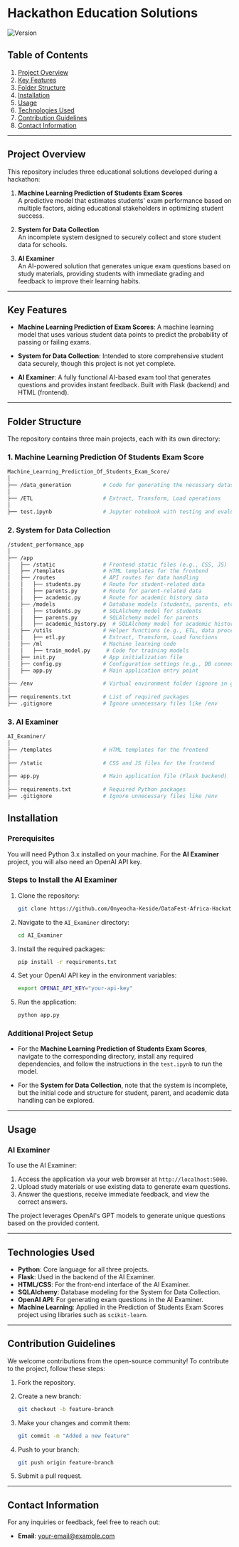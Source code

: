 # Hackathon Education Solutions

![Version](https://img.shields.io/badge/version-1.0.0-brightgreen.svg)  

## Table of Contents
1. [Project Overview](#project-overview)
2. [Key Features](#key-features)
3. [Folder Structure](#folder-structure)
4. [Installation](#installation)
5. [Usage](#usage)
6. [Technologies Used](#technologies-used)
7. [Contribution Guidelines](#contribution-guidelines)
9. [Contact Information](#contact-information)

---

## Project Overview

This repository includes three educational solutions developed during a hackathon:

1. **Machine Learning Prediction of Students Exam Scores**  
   A predictive model that estimates students' exam performance based on multiple factors, aiding educational stakeholders in optimizing student success.
   
2. **System for Data Collection**  
   An incomplete system designed to securely collect and store student data for schools.

3. **AI Examiner**  
   An AI-powered solution that generates unique exam questions based on study materials, providing students with immediate grading and feedback to improve their learning habits.

---

## Key Features

- **Machine Learning Prediction of Exam Scores**: A machine learning model that uses various student data points to predict the probability of passing or failing exams.
  
- **System for Data Collection**: Intended to store comprehensive student data securely, though this project is not yet complete.
  
- **AI Examiner**: A fully functional AI-based exam tool that generates questions and provides instant feedback. Built with Flask (backend) and HTML (frontend).

---

## Folder Structure

The repository contains three main projects, each with its own directory:

### 1. Machine Learning Prediction Of Students Exam Score

```bash
Machine_Learning_Prediction_Of_Students_Exam_Score/
│
├── /data_generation          # Code for generating the necessary datasets
│
├── /ETL                      # Extract, Transform, Load operations
│
├── test.ipynb                # Jupyter notebook with testing and evaluation
```

### 2. System for Data Collection
```bash
/student_performance_app
│
├── /app
│   ├── /static               # Frontend static files (e.g., CSS, JS)
│   ├── /templates            # HTML templates for the frontend
│   ├── /routes               # API routes for data handling
│   │   ├── students.py       # Route for student-related data
│   │   ├── parents.py        # Route for parent-related data
│   │   ├── academic.py       # Route for academic history data
│   ├── /models               # Database models (students, parents, etc.)
│   │   ├── students.py       # SQLAlchemy model for students
│   │   ├── parents.py        # SQLAlchemy model for parents
│   │   ├── academic_history.py  # SQLAlchemy model for academic history
│   ├── /utils                # Helper functions (e.g., ETL, data processing)
│   │   ├── etl.py            # Extract, Transform, Load functions
│   ├── /ml                   # Machine learning code
│   │   ├── train_model.py     # Code for training models
│   ├── init.py               # App initialization file
│   ├── config.py             # Configuration settings (e.g., DB connection)
│   ├── app.py                # Main application entry point
│
├── /env                      # Virtual environment folder (ignore in git)
│
├── requirements.txt          # List of required packages
├── .gitignore                # Ignore unnecessary files like /env
```

### 3. AI Examiner
```bash
AI_Examiner/
│
├── /templates                # HTML templates for the frontend
│
├── /static                   # CSS and JS files for the frontend
│
├── app.py                    # Main application file (Flask backend)
│
├── requirements.txt          # Required Python packages
├── .gitignore                # Ignore unnecessary files like /env
```
## Installation

### Prerequisites
You will need Python 3.x installed on your machine. For the **AI Examiner** project, you will also need an OpenAI API key.

### Steps to Install the AI Examiner

1. Clone the repository:

    ```bash
    git clone https://github.com/Onyeocha-Keside/DataFest-Africa-Hackathon-2024.git
    ```

2. Navigate to the `AI_Examiner` directory:

    ```bash
    cd AI_Examiner
    ```

3. Install the required packages:

    ```bash
    pip install -r requirements.txt
    ```

4. Set your OpenAI API key in the environment variables:

    ```bash
    export OPENAI_API_KEY="your-api-key"
    ```

5. Run the application:

    ```bash
    python app.py
    ```

### Additional Project Setup

- For the **Machine Learning Prediction of Students Exam Scores**, navigate to the corresponding directory, install any required dependencies, and follow the instructions in the `test.ipynb` to run the model.

- For the **System for Data Collection**, note that the system is incomplete, but the initial code and structure for student, parent, and academic data handling can be explored.

---

## Usage

### AI Examiner

To use the AI Examiner:

1. Access the application via your web browser at `http://localhost:5000`.
2. Upload study materials or use existing data to generate exam questions.
3. Answer the questions, receive immediate feedback, and view the correct answers.

The project leverages OpenAI's GPT models to generate unique questions based on the provided content.

---

## Technologies Used

- **Python**: Core language for all three projects.
- **Flask**: Used in the backend of the AI Examiner.
- **HTML/CSS**: For the front-end interface of the AI Examiner.
- **SQLAlchemy**: Database modeling for the System for Data Collection.
- **OpenAI API**: For generating exam questions in the AI Examiner.
- **Machine Learning**: Applied in the Prediction of Students Exam Scores project using libraries such as `scikit-learn`.

---

## Contribution Guidelines

We welcome contributions from the open-source community! To contribute to the project, follow these steps:

1. Fork the repository.
2. Create a new branch:

    ```bash
    git checkout -b feature-branch
    ```

3. Make your changes and commit them:

    ```bash
    git commit -m "Added a new feature"
    ```

4. Push to your branch:

    ```bash
    git push origin feature-branch
    ```

5. Submit a pull request.

---

## Contact Information

For any inquiries or feedback, feel free to reach out:

- **Email**: [your-email@example.com](mailto:onyeocha.keside@gmail.com)
